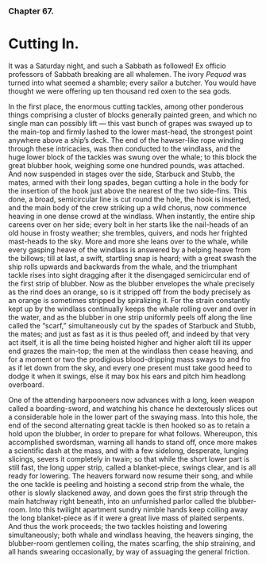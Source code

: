 ### Chapter 67.

# Cutting In.

It was a Saturday night, and such a Sabbath as followed! Ex officio professors
of Sabbath breaking are all whalemen. The ivory _Pequod_ was turned into what
seemed a shamble; every sailor a butcher. You would have thought we were
offering up ten thousand red oxen to the sea gods.

In the first place, the enormous cutting tackles, among other ponderous things
comprising a cluster of blocks generally painted green, and which no single man
can possibly lift — this vast bunch of grapes was swayed up to the main-top and
firmly lashed to the lower mast-head, the strongest point anywhere above a
ship’s deck. The end of the hawser-like rope winding through these intricacies,
was then conducted to the windlass, and the huge lower block of the tackles was
swung over the whale; to this block the great blubber hook, weighing some one
hundred pounds, was attached. And now suspended in stages over the side,
Starbuck and Stubb, the mates, armed with their long spades, began cutting a
hole in the body for the insertion of the hook just above the nearest of the
two side-fins. This done, a broad, semicircular line is cut round the hole, the
hook is inserted, and the main body of the crew striking up a wild chorus, now
commence heaving in one dense crowd at the windlass. When instantly, the entire
ship careens over on her side; every bolt in her starts like the nail-heads of
an old house in frosty weather; she trembles, quivers, and nods her frighted
mast-heads to the sky. More and more she leans over to the whale, while every
gasping heave of the windlass is answered by a helping heave from the billows;
till at last, a swift, startling snap is heard; with a great swash the ship
rolls upwards and backwards from the whale, and the triumphant tackle rises
into sight dragging after it the disengaged semicircular end of the first strip
of blubber. Now as the blubber envelopes the whale precisely as the rind does
an orange, so is it stripped off from the body precisely as an orange is
sometimes stripped by spiralizing it. For the strain constantly kept up by the
windlass continually keeps the whale rolling over and over in the water, and as
the blubber in one strip uniformly peels off along the line called the “scarf,”
simultaneously cut by the spades of Starbuck and Stubb, the mates; and just as
fast as it is thus peeled off, and indeed by that very act itself, it is all
the time being hoisted higher and higher aloft till its upper end grazes the
main-top; the men at the windlass then cease heaving, and for a moment or two
the prodigious blood-dripping mass sways to and fro as if let down from the
sky, and every one present must take good heed to dodge it when it swings, else
it may box his ears and pitch him headlong overboard.

One of the attending harpooneers now advances with a long, keen weapon called a
boarding-sword, and watching his chance he dexterously slices out a
considerable hole in the lower part of the swaying mass. Into this hole, the
end of the second alternating great tackle is then hooked so as to retain a
hold upon the blubber, in order to prepare for what follows. Whereupon, this
accomplished swordsman, warning all hands to stand off, once more makes a
scientific dash at the mass, and with a few sidelong, desperate, lunging
slicings, severs it completely in twain; so that while the short lower part is
still fast, the long upper strip, called a blanket-piece, swings clear, and is
all ready for lowering. The heavers forward now resume their song, and while
the one tackle is peeling and hoisting a second strip from the whale, the other
is slowly slackened away, and down goes the first strip through the main
hatchway right beneath, into an unfurnished parlor called the blubber-room.
Into this twilight apartment sundry nimble hands keep coiling away the long
blanket-piece as if it were a great live mass of plaited serpents. And thus
the work proceeds; the two tackles hoisting and lowering simultaneously; both
whale and windlass heaving, the heavers singing, the blubber-room gentlemen
coiling, the mates scarfing, the ship straining, and all hands swearing
occasionally, by way of assuaging the general friction.
